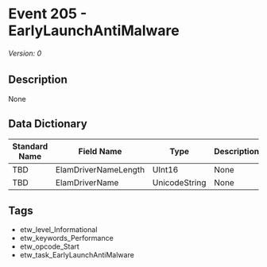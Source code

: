 # Event 205 - EarlyLaunchAntiMalware
###### Version: 0

## Description
None

## Data Dictionary
|Standard Name|Field Name|Type|Description|Sample Value|
|---|---|---|---|---|
|TBD|ElamDriverNameLength|UInt16|None|`None`|
|TBD|ElamDriverName|UnicodeString|None|`None`|

## Tags
* etw_level_Informational
* etw_keywords_Performance
* etw_opcode_Start
* etw_task_EarlyLaunchAntiMalware